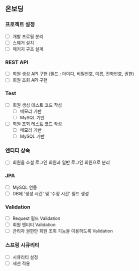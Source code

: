 
## 온보딩

### 프로젝트 설정
- [ ] 개발 프로필 분리
- [ ] 스웨거 설치
- [ ] 패키지 구조 설계

### REST API
- [ ] 회원 생성 API 구현 (필드 : 아이디, 비밀번호, 이름, 전화번호, 권한)
- [ ] 회원 조회 API 구현 

### Test
- [ ] 회원 생성 테스트 코드 작성
  - [ ] 메모리 기반
  - [ ] MySQL 기반
- [ ] 회원 조회 테스트 코드 작성
  - [ ] 메모리 기반
  - [ ] MySQL 기반

### 엔티티 상속
- [ ] 회원을 소셜 로그인 회원과 일반 로그인 회원으로 분리

### JPA
- [ ] MySQL 연동
- [ ] DB에 '생성 시간' 및 '수정 시간' 필드 생성

### Validation
- [ ] Request 필드 Validation
- [ ] 회원 엔티티 Validation
- [ ] 관리자 권한만 회원 조회 기능을 이용하도록 Validation

### 스프링 시큐리티
- [ ] 시큐리티 설정
- [ ] 세션 적용